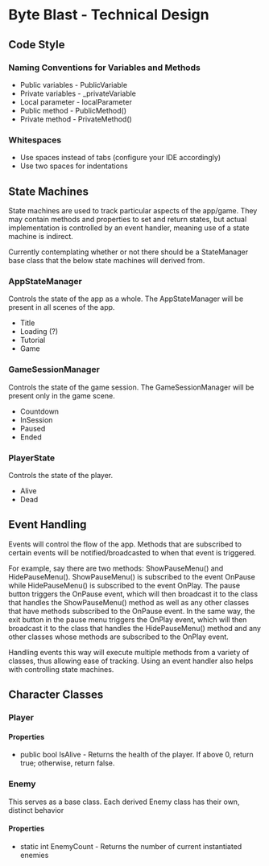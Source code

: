 # Byte Blast - Technical Design

## Code Style

### Naming Conventions for Variables and Methods

* Public variables - PublicVariable
* Private variables - _privateVariable
* Local parameter - localParameter
* Public method - PublicMethod()
* Private method - PrivateMethod()

### Whitespaces

* Use spaces instead of tabs (configure your IDE accordingly)
* Use two spaces for indentations

## State Machines

State machines are used to track particular aspects of the app/game. They may contain methods and properties to set and return states, but actual implementation is controlled by an event handler, meaning use of a state machine is indirect.

Currently contemplating whether or not there should be a StateManager base class that the below state machines will derived from.

### AppStateManager

Controls the state of the app as a whole. The AppStateManager will be present in all scenes of the app.

* Title
* Loading (?)
* Tutorial
* Game

### GameSessionManager

Controls the state of the game session. The GameSessionManager will be present only in the game scene.

* Countdown
* InSession
* Paused
* Ended

### PlayerState

Controls the state of the player. 

* Alive
* Dead

## Event Handling

Events will control the flow of the app. Methods that are subscribed to certain events will be notified/broadcasted to when that event is triggered.

For example, say there are two methods: ShowPauseMenu() and HidePauseMenu(). ShowPauseMenu() is subscribed to the event OnPause while HidePauseMenu() is subscribed to the event OnPlay. The pause button triggers the OnPause event, which will then broadcast it to the class that handles the ShowPauseMenu() method as well as any other classes that have methods subscribed to the OnPause event. In the same way, the exit button in the pause menu triggers the OnPlay event, which will then broadcast it to the class that handles the HidePauseMenu() method and any other classes whose methods are subscribed to the OnPlay event.

Handling events this way will execute multiple methods from a variety of classes, thus allowing ease of tracking. Using an event handler also helps with controlling state machines.

## Character Classes

### Player

#### 

#### Properties
  * public bool IsAlive - Returns the health of the player. If above 0, return true; otherwise, return false.



### Enemy
This serves as a base class. Each derived Enemy class has their own, distinct behavior

#### Properties
  * static int EnemyCount - Returns the number of current instantiated enemies